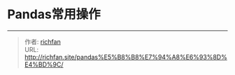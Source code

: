# Pandas常用操作




---

> 作者: [richfan](https://richfan.site/)  
> URL: http://richfan.site/pandas%E5%B8%B8%E7%94%A8%E6%93%8D%E4%BD%9C/  

